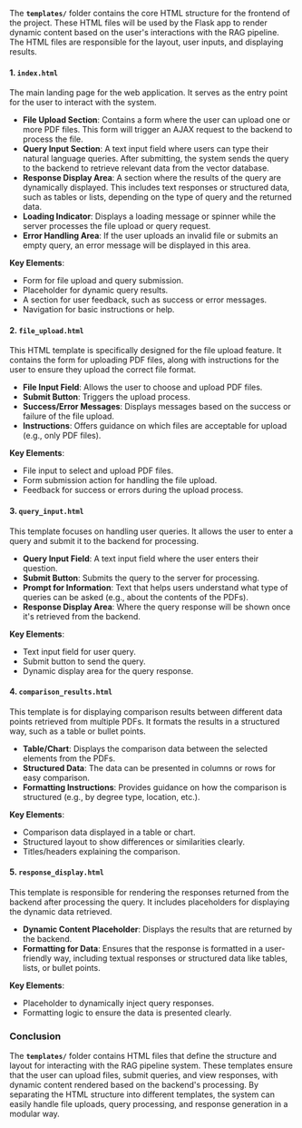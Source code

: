 The **`templates/`** folder contains the core HTML structure for the frontend of the project. These HTML files will be used by the Flask app to render dynamic content based on the user's interactions with the RAG pipeline. The HTML files are responsible for the layout, user inputs, and displaying results.

#### **1. `index.html`**
The main landing page for the web application. It serves as the entry point for the user to interact with the system.

- **File Upload Section**: Contains a form where the user can upload one or more PDF files. This form will trigger an AJAX request to the backend to process the file.
- **Query Input Section**: A text input field where users can type their natural language queries. After submitting, the system sends the query to the backend to retrieve relevant data from the vector database.
- **Response Display Area**: A section where the results of the query are dynamically displayed. This includes text responses or structured data, such as tables or lists, depending on the type of query and the returned data.
- **Loading Indicator**: Displays a loading message or spinner while the server processes the file upload or query request.
- **Error Handling Area**: If the user uploads an invalid file or submits an empty query, an error message will be displayed in this area.

**Key Elements**:
- Form for file upload and query submission.
- Placeholder for dynamic query results.
- A section for user feedback, such as success or error messages.
- Navigation for basic instructions or help.

#### **2. `file_upload.html`**
This HTML template is specifically designed for the file upload feature. It contains the form for uploading PDF files, along with instructions for the user to ensure they upload the correct file format.

- **File Input Field**: Allows the user to choose and upload PDF files.
- **Submit Button**: Triggers the upload process.
- **Success/Error Messages**: Displays messages based on the success or failure of the file upload.
- **Instructions**: Offers guidance on which files are acceptable for upload (e.g., only PDF files).

**Key Elements**:
- File input to select and upload PDF files.
- Form submission action for handling the file upload.
- Feedback for success or errors during the upload process.

#### **3. `query_input.html`**
This template focuses on handling user queries. It allows the user to enter a query and submit it to the backend for processing.

- **Query Input Field**: A text input field where the user enters their question.
- **Submit Button**: Submits the query to the server for processing.
- **Prompt for Information**: Text that helps users understand what type of queries can be asked (e.g., about the contents of the PDFs).
- **Response Display Area**: Where the query response will be shown once it's retrieved from the backend.

**Key Elements**:
- Text input field for user query.
- Submit button to send the query.
- Dynamic display area for the query response.

#### **4. `comparison_results.html`**
This template is for displaying comparison results between different data points retrieved from multiple PDFs. It formats the results in a structured way, such as a table or bullet points.

- **Table/Chart**: Displays the comparison data between the selected elements from the PDFs.
- **Structured Data**: The data can be presented in columns or rows for easy comparison.
- **Formatting Instructions**: Provides guidance on how the comparison is structured (e.g., by degree type, location, etc.).

**Key Elements**:
- Comparison data displayed in a table or chart.
- Structured layout to show differences or similarities clearly.
- Titles/headers explaining the comparison.

#### **5. `response_display.html`**
This template is responsible for rendering the responses returned from the backend after processing the query. It includes placeholders for displaying the dynamic data retrieved.

- **Dynamic Content Placeholder**: Displays the results that are returned by the backend.
- **Formatting for Data**: Ensures that the response is formatted in a user-friendly way, including textual responses or structured data like tables, lists, or bullet points.

**Key Elements**:
- Placeholder to dynamically inject query responses.
- Formatting logic to ensure the data is presented clearly.
  
### **Conclusion**
The **`templates/`** folder contains HTML files that define the structure and layout for interacting with the RAG pipeline system. These templates ensure that the user can upload files, submit queries, and view responses, with dynamic content rendered based on the backend's processing. By separating the HTML structure into different templates, the system can easily handle file uploads, query processing, and response generation in a modular way.
